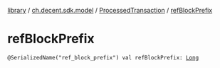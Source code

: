 [library](../../index.md) / [ch.decent.sdk.model](../index.md) / [ProcessedTransaction](index.md) / [refBlockPrefix](./ref-block-prefix.md)

# refBlockPrefix

`@SerializedName("ref_block_prefix") val refBlockPrefix: `[`Long`](https://kotlinlang.org/api/latest/jvm/stdlib/kotlin/-long/index.html)